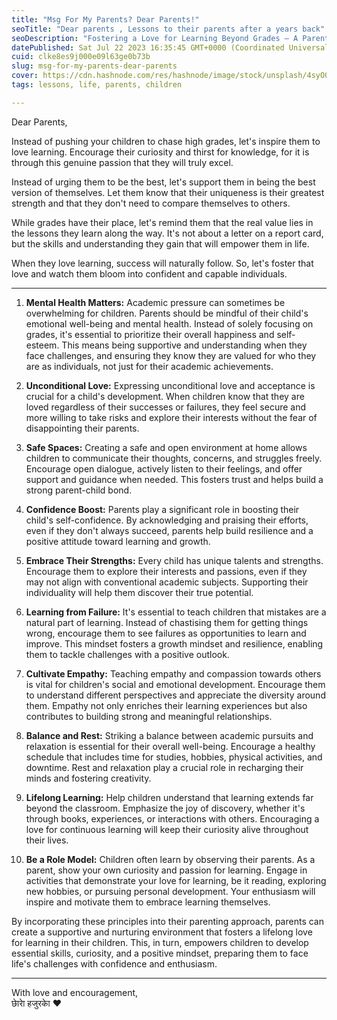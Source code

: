 ```yaml
---
title: "Msg For My Parents? Dear Parents!"
seoTitle: "Dear parents , Lessons to their parents after a years back"
seoDescription: "Fostering a Love for Learning Beyond Grades – A Parent's Guide to Empowerment and Emotional Well-being"
datePublished: Sat Jul 22 2023 16:35:45 GMT+0000 (Coordinated Universal Time)
cuid: clke8es9j000e09l63ge0b73b
slug: msg-for-my-parents-dear-parents
cover: https://cdn.hashnode.com/res/hashnode/image/stock/unsplash/4syO0fP1Bf0/upload/31f62089b1f70b772ee13193a9305c3c.jpeg
tags: lessons, life, parents, children

---
```


Dear Parents,

Instead of pushing your children to chase high grades, let's inspire them to love learning. Encourage their curiosity and thirst for knowledge, for it is through this genuine passion that they will truly excel.

Instead of urging them to be the best, let's support them in being the best version of themselves. Let them know that their uniqueness is their greatest strength and that they don't need to compare themselves to others.

While grades have their place, let's remind them that the real value lies in the lessons they learn along the way. It's not about a letter on a report card, but the skills and understanding they gain that will empower them in life.

When they love learning, success will naturally follow. So, let's foster that love and watch them bloom into confident and capable individuals.

---

1. **Mental Health Matters:** Academic pressure can sometimes be overwhelming for children. Parents should be mindful of their child's emotional well-being and mental health. Instead of solely focusing on grades, it's essential to prioritize their overall happiness and self-esteem. This means being supportive and understanding when they face challenges, and ensuring they know they are valued for who they are as individuals, not just for their academic achievements.
    
2. **Unconditional Love:** Expressing unconditional love and acceptance is crucial for a child's development. When children know that they are loved regardless of their successes or failures, they feel secure and more willing to take risks and explore their interests without the fear of disappointing their parents.
    
3. **Safe Spaces:** Creating a safe and open environment at home allows children to communicate their thoughts, concerns, and struggles freely. Encourage open dialogue, actively listen to their feelings, and offer support and guidance when needed. This fosters trust and helps build a strong parent-child bond.
    
4. **Confidence Boost:** Parents play a significant role in boosting their child's self-confidence. By acknowledging and praising their efforts, even if they don't always succeed, parents help build resilience and a positive attitude toward learning and growth.
    
5. **Embrace Their Strengths:** Every child has unique talents and strengths. Encourage them to explore their interests and passions, even if they may not align with conventional academic subjects. Supporting their individuality will help them discover their true potential.
    
6. **Learning from Failure:** It's essential to teach children that mistakes are a natural part of learning. Instead of chastising them for getting things wrong, encourage them to see failures as opportunities to learn and improve. This mindset fosters a growth mindset and resilience, enabling them to tackle challenges with a positive outlook.
    
7. **Cultivate Empathy:** Teaching empathy and compassion towards others is vital for children's social and emotional development. Encourage them to understand different perspectives and appreciate the diversity around them. Empathy not only enriches their learning experiences but also contributes to building strong and meaningful relationships.
    
8. **Balance and Rest:** Striking a balance between academic pursuits and relaxation is essential for their overall well-being. Encourage a healthy schedule that includes time for studies, hobbies, physical activities, and downtime. Rest and relaxation play a crucial role in recharging their minds and fostering creativity.
    
9. **Lifelong Learning:** Help children understand that learning extends far beyond the classroom. Emphasize the joy of discovery, whether it's through books, experiences, or interactions with others. Encouraging a love for continuous learning will keep their curiosity alive throughout their lives.
    
10. **Be a Role Model:** Children often learn by observing their parents. As a parent, show your own curiosity and passion for learning. Engage in activities that demonstrate your love for learning, be it reading, exploring new hobbies, or pursuing personal development. Your enthusiasm will inspire and motivate them to embrace learning themselves.
    

By incorporating these principles into their parenting approach, parents can create a supportive and nurturing environment that fosters a lifelong love for learning in their children. This, in turn, empowers children to develop essential skills, curiosity, and a positive mindset, preparing them to face life's challenges with confidence and enthusiasm.

---

With love and encouragement,  
छाेराे हजुरकाे ❤️